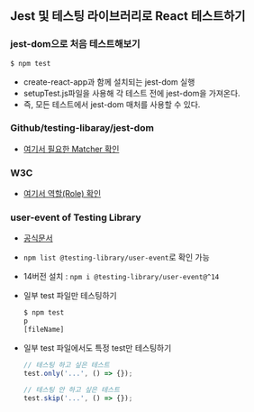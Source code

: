 ## Jest 및 테스팅 라이브러리로 React 테스트하기

### jest-dom으로 처음 테스트해보기

```bash
$ npm test
```

- create-react-app과 함께 설치되는 jest-dom 실행
- setupTest.js파일을 사용해 각 테스트 전에 jest-dom을 가져온다.
- 즉, 모든 테스트에서 jest-dom 매처를 사용할 수 있다.

### Github/testing-libaray/jest-dom

- [여기서 필요한 Matcher 확인]("https://github.com/testing-library/jest-dom/tree/main#tohavestyle")

### W3C

- [여기서 역할(Role) 확인]("https://www.w3.org/TR/wai-aria/#role_definitions")

### user-event of Testing Library

- [공식문서](https://testing-library.com/docs/user-event/intro)
- `npm list @testing-library/user-event`로 확인 가능
- 14버전 설치 : `npm i @testing-library/user-event@^14`

- 일부 test 파일만 테스팅하기

  ```bash
  $ npm test
  p
  [fileName]
  ```

- 일부 test 파일에서도 특정 test만 테스팅하기

  ```javascript
  // 테스팅 하고 싶은 테스트
  test.only('...', () => {});

  // 테스팅 안 하고 싶은 테스트
  test.skip('...', () => {});
  ```
